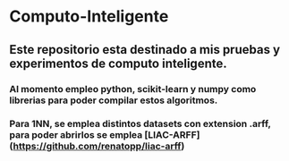 # Computo-Inteligente

## Este repositorio esta destinado a mis pruebas y experimentos de computo inteligente.

### Al momento empleo python, scikit-learn y numpy como librerias para poder compilar estos algoritmos.

### Para 1NN, se emplea distintos datasets con extension .arff, para poder abrirlos se emplea [LIAC-ARFF] (https://github.com/renatopp/liac-arff)

